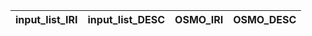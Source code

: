 | input_list_IRI   | input_list_DESC   | OSMO_IRI   | OSMO_DESC   |
|------------------|-------------------|------------|-------------|